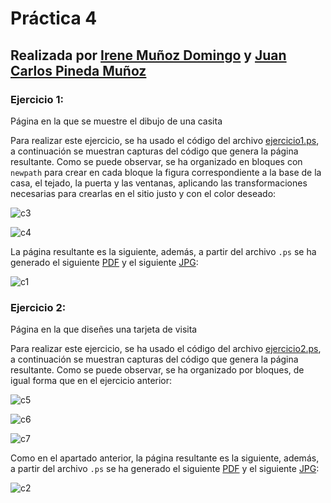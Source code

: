 # Práctica 4

## Realizada por [Irene Muñoz Domingo](https://github.com/irenchuchu) y [Juan Carlos Pineda Muñoz](https://github.com/juancpineda97)

### Ejercicio 1: 
Página en la que se muestre el dibujo de una casita

Para realizar este ejercicio, se ha usado el código del archivo [ejercicio1.ps](archivos/ejercicio1.ps), a continuación se muestran capturas del código que genera la página resultante. Como se puede observar, se ha organizado en bloques con `newpath` para crear en cada bloque la figura correspondiente a la base de la casa, el tejado, la puerta y las ventanas, aplicando las transformaciones necesarias para crearlas en el sitio justo y con el color deseado:

![c3](archivos/c3.png)

![c4](archivos/c4.png)

La página resultante es la siguiente, además, a partir del archivo `.ps` se ha generado el siguiente [PDF](archivos/PDFejercicio1.pdf) y el siguiente [JPG](archivos/JPGejercicio1.jpg):

![c1](archivos/c1.png)


### Ejercicio 2:
Página en la que diseñes una tarjeta de visita

Para realizar este ejercicio, se ha usado el código del archivo [ejercicio2.ps](archivos/ejercicio2.ps), a continuación se muestran capturas del código que genera la página resultante. Como se puede observar, se ha organizado por bloques, de igual forma que en el ejercicio anterior:

![c5](archivos/c5.png)

![c6](archivos/c6.png)

![c7](archivos/c7.png)

Como en el apartado anterior, la página resultante es la siguiente, además, a partir del archivo `.ps` se ha generado el siguiente [PDF](archivos/PDFejercicio2.pdf) y el siguiente [JPG](archivos/JPGejercicio2.jpg):

![c2](archivos/c2.png)